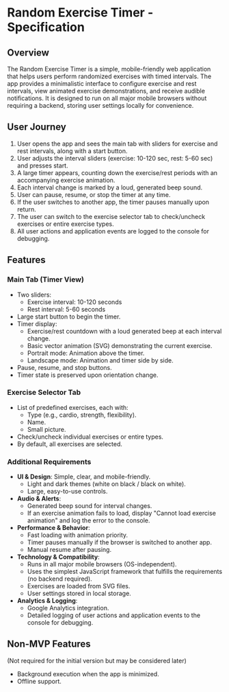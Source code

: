 # Random Exercise Timer - Specification

## Overview

The Random Exercise Timer is a simple, mobile-friendly web application that helps users perform randomized exercises with timed intervals. The app provides a minimalistic interface to configure exercise and rest intervals, view animated exercise demonstrations, and receive audible notifications. It is designed to run on all major mobile browsers without requiring a backend, storing user settings locally for convenience.

## User Journey

1. User opens the app and sees the main tab with sliders for exercise and rest intervals, along with a start button.
2. User adjusts the interval sliders (exercise: 10-120 sec, rest: 5-60 sec) and presses start.
3. A large timer appears, counting down the exercise/rest periods with an accompanying exercise animation.
4. Each interval change is marked by a loud, generated beep sound.
5. User can pause, resume, or stop the timer at any time.
6. If the user switches to another app, the timer pauses manually upon return.
7. The user can switch to the exercise selector tab to check/uncheck exercises or entire exercise types.
8. All user actions and application events are logged to the console for debugging.

## Features

### Main Tab (Timer View)
- Two sliders: 
  - Exercise interval: 10-120 seconds
  - Rest interval: 5-60 seconds
- Large start button to begin the timer.
- Timer display:
  - Exercise/rest countdown with a loud generated beep at each interval change.
  - Basic vector animation (SVG) demonstrating the current exercise.
  - Portrait mode: Animation above the timer.
  - Landscape mode: Animation and timer side by side.
- Pause, resume, and stop buttons.
- Timer state is preserved upon orientation change.

### Exercise Selector Tab
- List of predefined exercises, each with:
  - Type (e.g., cardio, strength, flexibility).
  - Name.
  - Small picture.
- Check/uncheck individual exercises or entire types.
- By default, all exercises are selected.

### Additional Requirements
- **UI & Design**: Simple, clear, and mobile-friendly.
  - Light and dark themes (white on black / black on white).
  - Large, easy-to-use controls.
- **Audio & Alerts**:
  - Generated beep sound for interval changes.
  - If an exercise animation fails to load, display "Cannot load exercise animation" and log the error to the console.
- **Performance & Behavior**:
  - Fast loading with animation priority.
  - Timer pauses manually if the browser is switched to another app.
  - Manual resume after pausing.
- **Technology & Compatibility**:
  - Runs in all major mobile browsers (OS-independent).
  - Uses the simplest JavaScript framework that fulfills the requirements (no backend required).
  - Exercises are loaded from SVG files.
  - User settings stored in local storage.
- **Analytics & Logging**:
  - Google Analytics integration.
  - Detailed logging of user actions and application events to the console for debugging.

## Non-MVP Features
(Not required for the initial version but may be considered later)
- Background execution when the app is minimized.
- Offline support.
